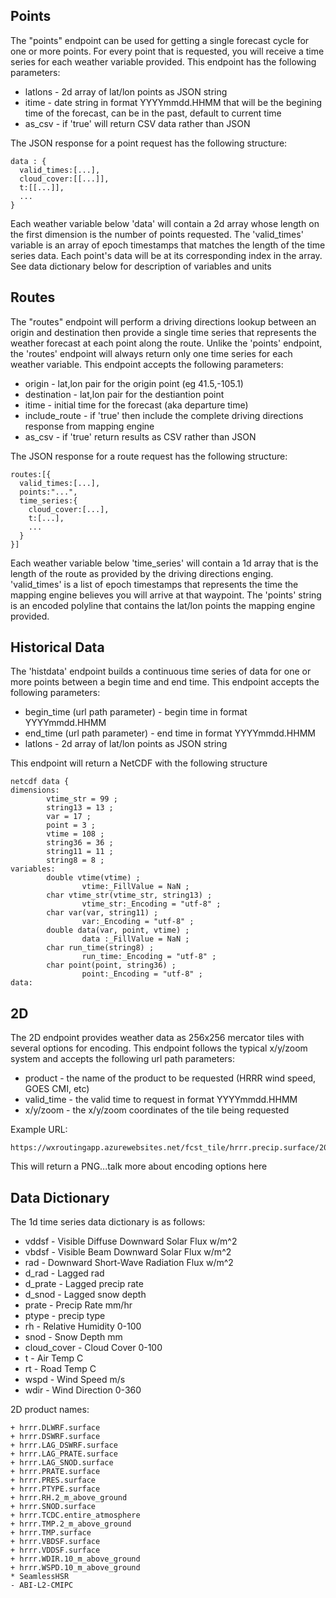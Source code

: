 
## Points ##

The "points" endpoint can be used for getting a single forecast cycle for one or more points.  For every point that is requested, you will receive a time series for each weather variable provided.  This endpoint has the following parameters:

  + latlons - 2d array of lat/lon points as JSON string
  + itime - date string in format YYYYmmdd.HHMM that will be the begining time of the forecast, can be in the past, default to current time
  + as_csv - if 'true' will return CSV data rather than JSON

The JSON response for a point request has the following structure:

    data : {
      valid_times:[...],
      cloud_cover:[[...]],
      t:[[...]],
      ...
    }

Each weather variable below 'data' will contain a 2d array whose length on the first dimension is the number of points requested.  The 'valid_times' variable is an array of epoch timestamps that matches the length of the time series data.  Each point's data will be at its corresponding index in the array.  See data dictionary below for description of variables and units


## Routes ##

The "routes" endpoint will perform a driving directions lookup between an origin and destination then provide a single time series that represents the weather forecast at each point along the route.  Unlike the 'points' endpoint, the 'routes' endpoint will always return only one time series for each weather variable.  This endpoint accepts the following parameters:

  + origin        - lat,lon pair for the origin point (eg 41.5,-105.1)
  + destination   - lat,lon pair for the destiantion point
  + itime         - initial time for the forecast (aka departure time)
  + include_route - if 'true' then include the complete driving directions response from mapping engine
  + as_csv        - if 'true' return results as CSV rather than JSON

The JSON response for a route request has the following structure:

    routes:[{
      valid_times:[...],
      points:"...",
      time_series:{
        cloud_cover:[...],
        t:[...],
        ...
      }
    }]

Each weather variable below 'time_series' will contain a 1d array that is the length of the route as provided by the driving directions enging.  'valid_times' is a list of epoch timestamps that represents the time the mapping engine believes you will arrive at that waypoint.  The 'points' string is an encoded polyline that contains the lat/lon points the mapping engine provided.

## Historical Data ##

The 'histdata' endpoint builds a continuous time series of data for one or more points between a begin time and end time.  This endpoint accepts the following parameters:

  + begin_time (url path parameter) - begin time in format YYYYmmdd.HHMM
  + end_time (url path parameter) - end time in format YYYYmmdd.HHMM
  + latlons - 2d array of lat/lon points as JSON string 

This endpoint will return a NetCDF with the following structure

```
netcdf data {
dimensions:
        vtime_str = 99 ;
        string13 = 13 ;
        var = 17 ;
        point = 3 ;
        vtime = 108 ;
        string36 = 36 ;
        string11 = 11 ;
        string8 = 8 ;
variables:
        double vtime(vtime) ;
                vtime:_FillValue = NaN ;
        char vtime_str(vtime_str, string13) ;
                vtime_str:_Encoding = "utf-8" ;
        char var(var, string11) ;
                var:_Encoding = "utf-8" ;
        double data(var, point, vtime) ;
                data :_FillValue = NaN ;
        char run_time(string8) ;
                run_time:_Encoding = "utf-8" ;
        char point(point, string36) ;
                point:_Encoding = "utf-8" ;
data:

```


## 2D ##

The 2D endpoint provides weather data as 256x256 mercator tiles with several options for encoding.  This endpoint follows the typical x/y/zoom system and accepts the following url path parameters:

  + product - the name of the product to be requested (HRRR wind speed, GOES CMI, etc)
  + valid_time - the valid time to request in format YYYYmmdd.HHMM
  + x/y/zoom - the x/y/zoom coordinates of the tile being requested

Example URL:

```
https://wxroutingapp.azurewebsites.net/fcst_tile/hrrr.precip.surface/20211210.1200/10/22/6
```

This will return a PNG...talk more about encoding options here


## Data Dictionary ##

The 1d time series data dictionary is as follows:

  * vddsf - Visible Diffuse Downward Solar Flux w/m^2
  * vbdsf - Visible Beam Downward Solar Flux w/m^2
  * rad - Downward Short-Wave Radiation Flux w/m^2
  * d_rad - Lagged rad
  * d_prate - Lagged precip rate
  * d_snod - Lagged snow depth
  * prate - Precip Rate mm/hr
  * ptype - precip type
  * rh - Relative Humidity 0-100
  * snod - Snow Depth mm
  * cloud_cover - Cloud Cover 0-100
  * t - Air Temp C
  * rt - Road Temp C
  * wspd - Wind Speed m/s
  * wdir - Wind Direction 0-360

2D product names:

    + hrrr.DLWRF.surface
    + hrrr.DSWRF.surface
    + hrrr.LAG_DSWRF.surface
    + hrrr.LAG_PRATE.surface
    + hrrr.LAG_SNOD.surface
    + hrrr.PRATE.surface
    + hrrr.PRES.surface
    + hrrr.PTYPE.surface
    + hrrr.RH.2_m_above_ground
    + hrrr.SNOD.surface
    + hrrr.TCDC.entire_atmosphere
    + hrrr.TMP.2_m_above_ground
    + hrrr.TMP.surface
    + hrrr.VBDSF.surface
    + hrrr.VDDSF.surface
    + hrrr.WDIR.10_m_above_ground
    + hrrr.WSPD.10_m_above_ground
    * SeamlessHSR
    - ABI-L2-CMIPC


